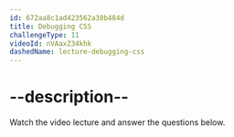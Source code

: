 ```yaml
---
id: 672aa8c1ad423562a38b484d
title: Debugging CSS
challengeType: 11
videoId: nVAaxZ34khk
dashedName: lecture-debugging-css
---
```


# --description--

Watch the video lecture and answer the questions below.


